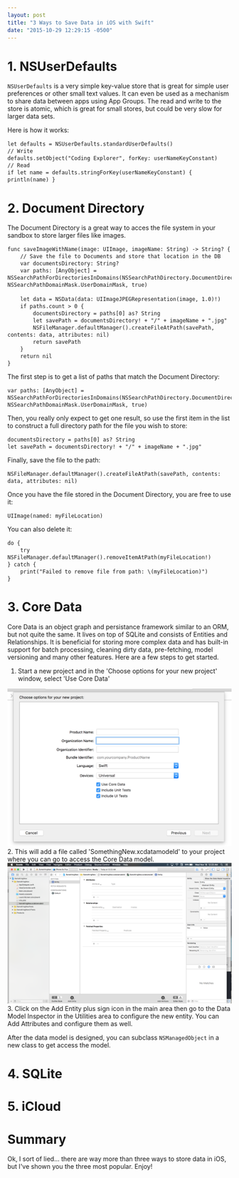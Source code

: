 ```yaml
---
layout: post
title: "3 Ways to Save Data in iOS with Swift"
date: "2015-10-29 12:29:15 -0500"
---
```


# 1. NSUserDefaults

`NSUserDefaults` is a very simple key-value store that is great for simple user preferences or other small text values. It can even be used as a mechanism to share data between apps using App Groups. The read and write to the store is atomic, which is great for small stores, but could be very slow for larger data sets.

Here is how it works:

    let defaults = NSUserDefaults.standardUserDefaults()
    // Write
    defaults.setObject("Coding Explorer", forKey: userNameKeyConstant)
    // Read
    if let name = defaults.stringForKey(userNameKeyConstant) { println(name) }

# 2. Document Directory

The Document Directory is a great way to acces the file system in your sandbox to store larger files like images. 

    func saveImageWithName(image: UIImage, imageName: String) -> String? {
        // Save the file to Documents and store that location in the DB
        var documentsDirectory: String?
        var paths: [AnyObject] = NSSearchPathForDirectoriesInDomains(NSSearchPathDirectory.DocumentDirectory, NSSearchPathDomainMask.UserDomainMask, true)
        
        let data = NSData(data: UIImageJPEGRepresentation(image, 1.0)!)
        if paths.count > 0 {
            documentsDirectory = paths[0] as? String
            let savePath = documentsDirectory! + "/" + imageName + ".jpg"
            NSFileManager.defaultManager().createFileAtPath(savePath, contents: data, attributes: nil)
            return savePath
        }
        return nil
    }


The first step is to get a list of paths that match the Document Directory:

    var paths: [AnyObject] = NSSearchPathForDirectoriesInDomains(NSSearchPathDirectory.DocumentDirectory, NSSearchPathDomainMask.UserDomainMask, true)

Then, you really only expect to get one result, so use the first item in the list to construct a full directory path for the file you wish to store:

    documentsDirectory = paths[0] as? String
    let savePath = documentsDirectory! + "/" + imageName + ".jpg"

Finally, save the file to the path:
    
    NSFileManager.defaultManager().createFileAtPath(savePath, contents: data, attributes: nil)

Once you have the file stored in the Document Directory, you are free to use it:

    UIImage(named: myFileLocation)

You can also delete it:

    do {
        try NSFileManager.defaultManager().removeItemAtPath(myFileLocation!)
    } catch {
        print("Failed to remove file from path: \(myFileLocation)")
    }

# 3. Core Data

Core Data is an object graph and persistance framework similar to an ORM, but not quite the same. It lives on top of SQLite and consists of Entities and Relationships. It is beneficial for storing more complex data and has built-in support for batch processing, cleaning dirty data, pre-fetching, model versioning and many other features. Here are a few steps to get started.

1. Start a new project and in the 'Choose options for your new project' window, select 'Use Core Data'
<img src='/assets/use_core_data.png' alt='New Project, Use Core Data' title='New Project, Use Core Data' class='center50Img'>
2. This will add a file called 'SomethingNew.xcdatamodeld' to your project where you can go to access the Core Data model.
<img src='/assets/core_data_model_display.png' alt='Core Data Model Display' title='Core Data Model Display' class='center50Img'>
3. Click on the Add Entity plus sign icon in the main area then go to the Data Model Inspector in the Utilities area to configure the new entity. You can Add Attributes and configure them as well. 

After the data model is designed, you can subclass `NSManagedObject` in a new class to get access the model.

# 4. SQLite

# 5. iCloud

# Summary
Ok, I sort of lied... there are way more than three ways to store data in iOS, but I've shown you the three most popular. Enjoy!

